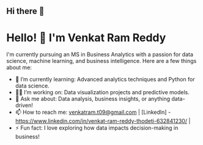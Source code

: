 ## Hi there 👋
# Hello! 👋 I'm Venkat Ram Reddy

I'm currently pursuing an MS in Business Analytics with a passion for data science, machine learning, and business intelligence. Here are a few things about me:

- 🌱 I’m currently learning: Advanced analytics techniques and Python for data science.
- 👨‍💻 I’m working on: Data visualization projects and predictive models.
- 💬 Ask me about: Data analysis, business insights, or anything data-driven!
- 📫 How to reach me: venkatram.t09@gmail.com | [LinkedIn] - https://www.linkedin.com/in/venkat-ram-reddy-thodeti-632841230/ |
- ⚡ Fun fact: I love exploring how data impacts decision-making in business!




